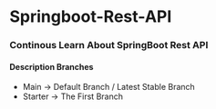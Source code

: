 # Springboot-Rest-API

### Continous Learn About SpringBoot Rest API

#### Description Branches
- Main -> Default Branch / Latest Stable Branch
- Starter -> The First Branch
